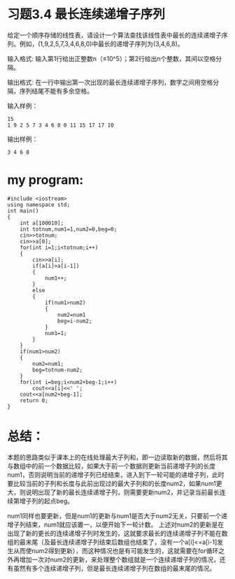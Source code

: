 习题3.4 最长连续递增子序列
==
给定一个顺序存储的线性表，请设计一个算法查找该线性表中最长的连续递增子序列。例如，(1,9,2,5,7,3,4,6,8,0)中最长的递增子序列为(3,4,6,8)。

输入格式:
输入第1行给出正整数n（≤10^5）；第2行给出n个整数，其间以空格分隔。

输出格式:
在一行中输出第一次出现的最长连续递增子序列，数字之间用空格分隔，序列结尾不能有多余空格。

输入样例：
```
15
1 9 2 5 7 3 4 6 8 0 11 15 17 17 10
```
输出样例：
```
3 4 6 8
```
my program:
==
```
#include <iostream>
using namespace std;
int main()
{
    int a[100010];
    int totnum,num1=1,num2=0,beg=0;
    cin>>totnum;
    cin>>a[0];
    for(int i=1;i<totnum;i++)
    {
        cin>>a[i];
        if(a[i]>a[i-1])
        {
            num1++;
        }
        else
        {
            if(num1>num2)
            {
                num2=num1
                beg=i-num2;
            }
            num1=1;
        }
    }
    if(num1>num2)
    {
        num2=num1;
        beg=totnum-num2;
    }
    for(int i=beg;i<num2+beg-1;i++)
        cout<<a[i]<<' ';
    cout<<a[num2+beg-1];
    return 0;
}
```
总结：
==
   本题的思路类似于课本上的在线处理最大子列和，即一边读取新的数据，然后将其与数组中的前一个数据比较，如果大于前一个数据则更新当前递增子列的长度num1，否则说明当前的递增子列已经结束，进入到下一轮可能的递增子列，此时要比较当前的子列和长度与此前出现过的最大子列和的长度num2，如果num1更大，则说明出现了新的最长连续递增子列，则需要更新num2，并记录当前最长连续第增子列的起点beg。

   num1同样也要更新，但是num1的更新与num1是否大于num2无关，只要前一个递增子列结束，num1就应该置一，以便开始下一轮计数。
   上述对num2的更新是在出现了新的更长的连续递增子列时发生的，这就要求最长的连续递增子列不能在数组的最末尾（及最长连续递增子列结束后数组也结束了，没有一个a[i]<=a[i-1]发生从而使num2得到更新），而这种情况也是有可能发生的，这就需要在for循环之外再增加一次对num2的更新，来处理整个数组就是一个连续递增子列的情况，还有虽然有多个连续递增子列，但是最长连续递增子列在数组的最末尾的情况。
